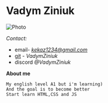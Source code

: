 # Vadym Ziniuk #
![Photo](https://avatars.githubusercontent.com/u/99477214?s=400&u=b6293d2f0d0d09bd093565260fde60c403d3adbb&v=4) <br>



*Contact:*<br>
- email- *kekaz1234@gmail.com*
- [git](https://github.com/VadymZiniuk) -  *VadymZiniuk*
- discord *@VadymZiniuk*

**About me** 

```
My english level A1 but i'm learning)
And the goal is to become better
Start learn HTML,CSS and JS
```